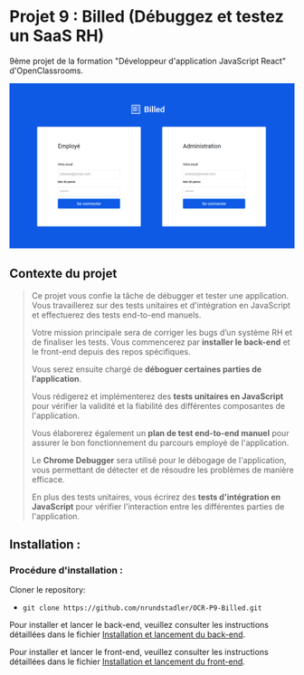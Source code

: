 # Projet 9 : Billed (Débuggez et testez un SaaS RH)

9ème projet de la formation "Développeur d'application JavaScript React" d'OpenClassrooms.

![Screenshot](billed_screenshot.png)

## Contexte du projet

> Ce projet vous confie la tâche de débugger et tester une application. Vous travaillerez sur des tests unitaires et d'intégration en JavaScript et effectuerez des tests end-to-end manuels.
>
> Votre mission principale sera de corriger les bugs d’un système RH et de finaliser les tests. Vous commencerez par **installer le back-end** et le front-end depuis des repos spécifiques.
>
> Vous serez ensuite chargé de **déboguer certaines parties de l’application**.
>
> Vous rédigerez et implémenterez des **tests unitaires en JavaScript** pour vérifier la validité et la fiabilité des différentes composantes de l'application.
>
> Vous élaborerez également un **plan de test end-to-end manuel** pour assurer le bon fonctionnement du parcours employé de l'application.
>
> Le **Chrome Debugger** sera utilisé pour le débogage de l'application, vous permettant de détecter et de résoudre les problèmes de manière efficace.
>
> En plus des tests unitaires, vous écrirez des **tests d'intégration en JavaScript** pour vérifier l'interaction entre les différentes parties de l'application.

## Installation :

### Procédure d'installation :

Cloner le repository:

- `git clone https://github.com/nrundstadler/OCR-P9-Billed.git`

Pour installer et lancer le back-end, veuillez consulter les instructions détaillées dans le fichier [Installation et lancement du back-end](Billed-app-FR-Back/README.md).

Pour installer et lancer le front-end, veuillez consulter les instructions détaillées dans le fichier [Installation et lancement du front-end](Billed-app-FR-Front/README.md).
